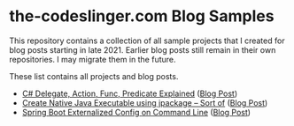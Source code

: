 the-codeslinger.com Blog Samples
================================

This repository contains a collection of all sample projects that I created for
blog posts starting in late 2021. Earlier blog posts still remain in their own
repositories. I may migrate them in the future.

These list contains all projects and blog posts.

* [C# Delegate, Action, Func, Predicate Explained](CSharp-Delegate-Action-Func-Predicate) ([Blog Post](http://the-codeslinger.com/2021/09/22/c-delegate-action-func-predicate-explained/))
* [Create Native Java Executable using jpackage – Sort of](JPackage) ([Blog Post](http://the-codeslinger.com/2021/11/28/create-native-java-executable-using-jpackage-sort-of/))
* [Spring Boot Externalized Config on Command Line](External-Config) ([Blog Post](http://the-codeslinger.com/2022/01/22/spring-boot-externalized-config-on-command-line/))